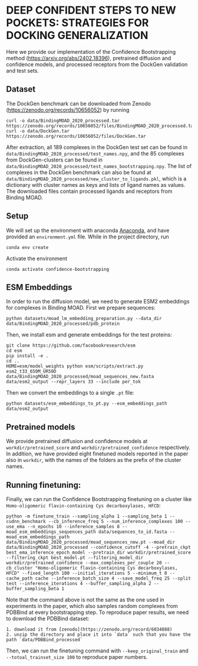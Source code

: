 # DEEP CONFIDENT STEPS TO NEW POCKETS: STRATEGIES FOR DOCKING GENERALIZATION


Here we provide our implementation of the Confidence Bootstrapping method (https://arxiv.org/abs/2402.18396), pretrained diffusion and confidence models, and processed receptors from the DockGen validation and test sets. 

## Dataset

The DockGen benchmark can be downloaded from Zenodo (https://zenodo.org/records/10656052) by running 

    curl -o data/BindingMOAD_2020_processed.tar https://zenodo.org/records/10656052/files/BindingMOAD_2020_processed.tar
    curl -o data/DockGen.tar https://zenodo.org/records/10656052/files/DockGen.tar

After extraction, all 189 complexes in the DockGen test set can be found in `data/BindingMOAD_2020_processed/test_names.npy`, and the 85 complexes from DockGen-clusters can be found in `data/BindingMOAD_2020_processed/test_names_bootstrapping.npy`. The list of complexes in the DockGen benchmark can also be found at `data/BindingMOAD_2020_processed/new_cluster_to_ligands.pkl`, which is a dictionary with cluster names as keys and lists of ligand names as values. The downloaded files contain processed ligands and receptors from Binding MOAD. 

## Setup

We will set up the environment with anaconda [Anaconda](https://docs.anaconda.com/anaconda/install/index.html), and have provided an `environment.yml` file. While in the project directory, run
    
    conda env create

Activate the environment

    conda activate confidence-bootstrapping

## ESM Embeddings

In order to run the diffusion model, we need to generate ESM2 embeddings for complexes in Binding MOAD. First we prepare sequences:

    python datasets/moad_lm_embedding_preparation.py --data_dir data/BindingMOAD_2020_processed/pdb_protein

Then, we install esm and generate embeddings for the test proteins:
    
    git clone https://github.com/facebookresearch/esm
    cd esm
    pip install -e .
    cd ..
    HOME=esm/model_weights python esm/scripts/extract.py esm2_t33_650M_UR50D data/BindingMOAD_2020_processed/moad_sequences_new.fasta data/esm2_output --repr_layers 33 --include per_tok
    
Then we convert the embeddings to a single `.pt` file:

    python datasets/esm_embeddings_to_pt.py --esm_embeddings_path data/esm2_output    


## Pretrained models

We provide pretrained diffusion and confidence models at `workdir/pretrained_score` and `workdir/pretrained_confidence` respectively. In addition, we have provided eight finetuned models reported in the paper also in `workdir`, with the names of the folders as the prefix of the cluster names.

## Running finetuning:

Finally, we can run the Confidence Bootstrapping finetuning on a cluster like `Homo-oligomeric flavin-containing Cys decarboxylases, HFCD`:

    python -m finetune_train --sampling_alpha 1 --sampling_beta 1 --cudnn_benchmark --cb_inference_freq 5 --num_inference_complexes 100 --use_ema --n_epochs 10 --inference_samples 8 --moad_esm_embeddings_sequences_path data/sequences_to_id.fasta --moad_esm_embeddings_path data/BindingMOAD_2020_processed/moad_sequences_new.pt --moad_dir data/BindingMOAD_2020_processed --confidence_cutoff -4 --pretrain_ckpt best_ema_inference_epoch_model --pretrain_dir workdir/pretrained_score --filtering_ckpt best_model.pt --filtering_model_dir workdir/pretrained_confidence --max_complexes_per_couple 20 --cb_cluster "Homo-oligomeric flavin-containing Cys decarboxylases, HFCD" --fixed_length 100 --initial_iterations 5 --minimum_t 0 --cache_path cache --inference_batch_size 4 --save_model_freq 25 --split test --inference_iterations 4 --buffer_sampling_alpha 2 --buffer_sampling_beta 1


Note that the command above is not the same as the one used in experiments in the paper, which also samples random complexes from PDBBind at every bootstrapping step. To reproduce paper results, we need to download the PDBBind dataset:

    1. download it from [zenodo](https://zenodo.org/record/6034088) 
    2. unzip the directory and place it into `data` such that you have the path `data/PDBBind_processed`

Then, we can run the finetuning command with `--keep_original_train` and `--totoal_trainset_size 100` to reproduce paper numbers.

